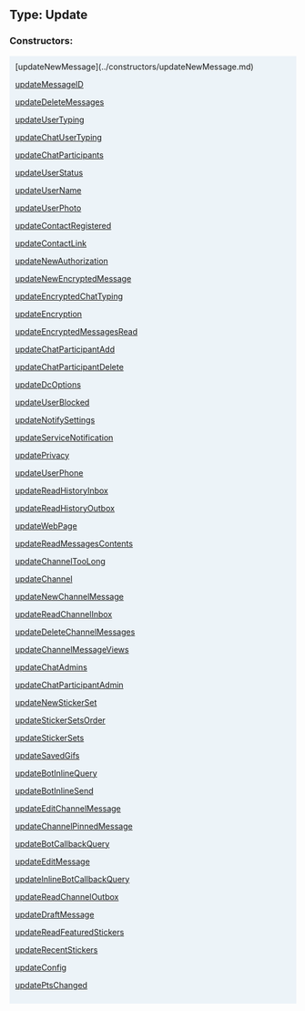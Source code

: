 ## Type: Update  

### Constructors:

<style>
.container {
    width: auto;
    overflow-x: auto;
    white-space: nowrap;
    background: #ecf3f8;
    padding: 10px;
}
</style>
<div class="container">
[updateNewMessage](../constructors/updateNewMessage.md)  

[updateMessageID](../constructors/updateMessageID.md)  

[updateDeleteMessages](../constructors/updateDeleteMessages.md)  

[updateUserTyping](../constructors/updateUserTyping.md)  

[updateChatUserTyping](../constructors/updateChatUserTyping.md)  

[updateChatParticipants](../constructors/updateChatParticipants.md)  

[updateUserStatus](../constructors/updateUserStatus.md)  

[updateUserName](../constructors/updateUserName.md)  

[updateUserPhoto](../constructors/updateUserPhoto.md)  

[updateContactRegistered](../constructors/updateContactRegistered.md)  

[updateContactLink](../constructors/updateContactLink.md)  

[updateNewAuthorization](../constructors/updateNewAuthorization.md)  

[updateNewEncryptedMessage](../constructors/updateNewEncryptedMessage.md)  

[updateEncryptedChatTyping](../constructors/updateEncryptedChatTyping.md)  

[updateEncryption](../constructors/updateEncryption.md)  

[updateEncryptedMessagesRead](../constructors/updateEncryptedMessagesRead.md)  

[updateChatParticipantAdd](../constructors/updateChatParticipantAdd.md)  

[updateChatParticipantDelete](../constructors/updateChatParticipantDelete.md)  

[updateDcOptions](../constructors/updateDcOptions.md)  

[updateUserBlocked](../constructors/updateUserBlocked.md)  

[updateNotifySettings](../constructors/updateNotifySettings.md)  

[updateServiceNotification](../constructors/updateServiceNotification.md)  

[updatePrivacy](../constructors/updatePrivacy.md)  

[updateUserPhone](../constructors/updateUserPhone.md)  

[updateReadHistoryInbox](../constructors/updateReadHistoryInbox.md)  

[updateReadHistoryOutbox](../constructors/updateReadHistoryOutbox.md)  

[updateWebPage](../constructors/updateWebPage.md)  

[updateReadMessagesContents](../constructors/updateReadMessagesContents.md)  

[updateChannelTooLong](../constructors/updateChannelTooLong.md)  

[updateChannel](../constructors/updateChannel.md)  

[updateNewChannelMessage](../constructors/updateNewChannelMessage.md)  

[updateReadChannelInbox](../constructors/updateReadChannelInbox.md)  

[updateDeleteChannelMessages](../constructors/updateDeleteChannelMessages.md)  

[updateChannelMessageViews](../constructors/updateChannelMessageViews.md)  

[updateChatAdmins](../constructors/updateChatAdmins.md)  

[updateChatParticipantAdmin](../constructors/updateChatParticipantAdmin.md)  

[updateNewStickerSet](../constructors/updateNewStickerSet.md)  

[updateStickerSetsOrder](../constructors/updateStickerSetsOrder.md)  

[updateStickerSets](../constructors/updateStickerSets.md)  

[updateSavedGifs](../constructors/updateSavedGifs.md)  

[updateBotInlineQuery](../constructors/updateBotInlineQuery.md)  

[updateBotInlineSend](../constructors/updateBotInlineSend.md)  

[updateEditChannelMessage](../constructors/updateEditChannelMessage.md)  

[updateChannelPinnedMessage](../constructors/updateChannelPinnedMessage.md)  

[updateBotCallbackQuery](../constructors/updateBotCallbackQuery.md)  

[updateEditMessage](../constructors/updateEditMessage.md)  

[updateInlineBotCallbackQuery](../constructors/updateInlineBotCallbackQuery.md)  

[updateReadChannelOutbox](../constructors/updateReadChannelOutbox.md)  

[updateDraftMessage](../constructors/updateDraftMessage.md)  

[updateReadFeaturedStickers](../constructors/updateReadFeaturedStickers.md)  

[updateRecentStickers](../constructors/updateRecentStickers.md)  

[updateConfig](../constructors/updateConfig.md)  

[updatePtsChanged](../constructors/updatePtsChanged.md)  

</div>